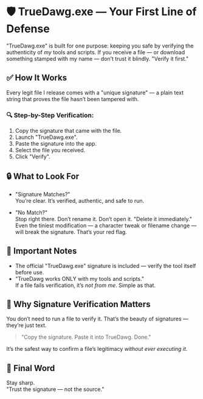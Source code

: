 # 🛡️ TrueDawg.exe — Your First Line of Defense

"TrueDawg.exe" is built for one purpose: keeping you safe by verifying the authenticity of *my* tools and scripts. If you receive a file — or download something stamped with my name — don’t trust it blindly. "Verify it first."

## ✅ How It Works

Every legit file I release comes with a "unique signature" — a plain text string that proves the file hasn’t been tampered with.

### 🔍 Step-by-Step Verification:
1. Copy the signature that came with the file.
2. Launch "TrueDawg.exe".
3. Paste the signature into the app.
4. Select the file you received.
5. Click "Verify".

## 🔒 What to Look For

- "Signature Matches?"  
  You’re clear. It’s verified, authentic, and safe to run.

- "No Match?"  
  Stop right there. Don’t rename it. Don’t open it. "Delete it immediately."  
  Even the tiniest modification — a character tweak or filename change — will break the signature. That’s your red flag.

## 📌 Important Notes

- The official "TrueDawg.exe" signature is included — verify the tool itself before use.
- "TrueDawg works ONLY with my tools and scripts."  
  If a file fails verification, it’s *not from me*. Simple as that.

## 🧠 Why Signature Verification Matters

You don’t need to run a file to verify it. That’s the beauty of signatures — they’re just text.

> "Copy the signature. Paste it into TrueDawg. Done."

It’s the safest way to confirm a file’s legitimacy *without ever executing it*.

## 🔗 Final Word

Stay sharp.  
"Trust the signature — not the source."
